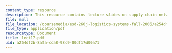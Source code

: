```yaml
---
content_type: resource
description: This resource contains lecture slides on supply chain network design.
file: null
file_location: /coursemedia/esd-260j-logistics-systems-fall-2006/a254df2b8afacda898c980df17d00a71_lect17.pdf
file_type: application/pdf
resourcetype: Document
title: lect17.pdf
uid: a254df2b-8afa-cda8-98c9-80df17d00a71
---
```

